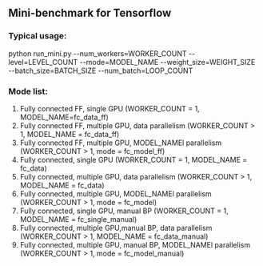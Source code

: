 ## Mini-benchmark for Tensorflow

### Typical usage:
python run_mini.py --num_workers=WORKER_COUNT --level=LEVEL_COUNT --mode=MODEL_NAME --weight_size=WEIGHT_SIZE --batch_size=BATCH_SIZE --num_batch=LOOP_COUNT

### Mode list:
1. Fully connected FF, single GPU (WORKER_COUNT = 1, MODEL_NAME=fc_data_ff)
2. Fully connected FF, multiple GPU, data parallelism (WORKER_COUNT > 1, MODEL_NAME = fc_data_ff)
3. Fully connected FF, multiple GPU, MODEL_NAMEl parallelism (WORKER_COUNT > 1, mode = fc_model_ff)
4. Fully connected, single GPU (WORKER_COUNT = 1, MODEL_NAME = fc_data)
5. Fully connected, multiple GPU, data parallelism (WORKER_COUNT > 1, MODEL_NAME = fc_data)
6. Fully connected, multiple GPU, MODEL_NAMEl parallelism (WORKER_COUNT > 1, mode = fc_model)
7. Fully connected, single GPU, manual BP (WORKER_COUNT = 1, MODEL_NAME = fc_single_manual)
8. Fully connected, multiple GPU,manual BP, data parallelism (WORKER_COUNT > 1, MODEL_NAME = fc_data_manual)
9. Fully connected, multiple GPU, manual BP, MODEL_NAMEl parallelism (WORKER_COUNT > 1, mode = fc_model_manual)
